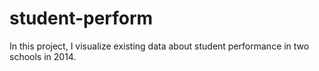 # student-perform
In this project, I visualize existing data about student performance in two schools in 2014.
